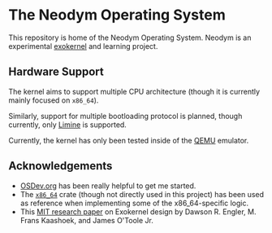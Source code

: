 # The Neodym Operating System

This repository is home of the Neodym Operating System. Neodym is an experimental
[exokernel](https://en.wikipedia.org/wiki/Exokernel) and learning project.

## Hardware Support

The kernel aims to support multiple CPU architecture (though it is currently mainly focused on
`x86_64`).

Similarly, support for multiple bootloading protocol is planned, though currently, only
[Limine](https://github.com/limine-bootloader/limine/blob/v4.x-branch/PROTOCOL.md) is supported.

Currently, the kernel has only been tested inside of the [QEMU](https://www.qemu.org/) emulator.

## Acknowledgements

 * [OSDev.org](https://wiki.osdev.org/Expanded_Main_Page) has been really helpful to get me started.
 * The [`x86_64`](https://crates.io/crates/x86_64) crate (though not directly used in this project)
   has been used as reference when implementing some of the x86_64-specific logic.
 * This [MIT research paper](https://pdos.csail.mit.edu/6.828/2008/readings/engler95exokernel.pdf)
   on Exokernel design by Dawson R. Engler, M. Frans Kaashoek, and James O'Toole Jr.